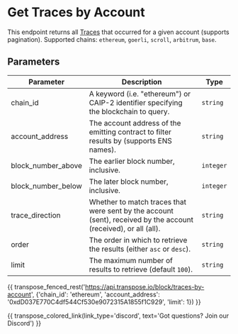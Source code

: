 # Get Traces by Account

This endpoint returns all [Traces](../models/trace_model.md) that occurred for a given account (supports pagination). Supported chains: `ethereum`, `goerli`, `scroll`, `arbitrum`, `base`.

## Parameters
| Parameter | Description | Type |
| -------- | ---------- | --- |
| chain_id | A keyword (i.e. "ethereum") or CAIP-2 identifier specifying the blockchain to query. | `string` |
| account_address | The account address of the emitting contract to filter results by (supports ENS names). | `string` |
| block_number_above | The earlier block number, inclusive. | `integer` |
| block_number_below | The later block number, inclusive. | `integer` |
| trace_direction | Whether to match traces that were sent by the account (sent), received by the account (received), or all (all). | `string` |
| order | The order in which to retrieve the results (either `asc` or `desc`). | `string` |
| limit | The maximum number of results to retrieve (default `100`). | `string` |

{{ transpose_fenced_rest('https://api.transpose.io/block/traces-by-account', {'chain_id': 'ethereum', 'account_address': '0xdD037E770C4df544Cf530e9072315A1855f1C929', 'limit': 1}) }}

{{ transpose_colored_link(link_type='discord', text='Got questions?  Join our Discord') }}
